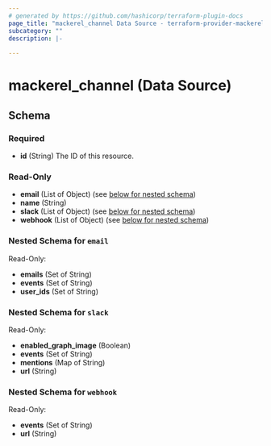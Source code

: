 ```yaml
---
# generated by https://github.com/hashicorp/terraform-plugin-docs
page_title: "mackerel_channel Data Source - terraform-provider-mackerel"
subcategory: ""
description: |-
  
---
```


# mackerel_channel (Data Source)





<!-- schema generated by tfplugindocs -->
## Schema

### Required

- **id** (String) The ID of this resource.

### Read-Only

- **email** (List of Object) (see [below for nested schema](#nestedatt--email))
- **name** (String)
- **slack** (List of Object) (see [below for nested schema](#nestedatt--slack))
- **webhook** (List of Object) (see [below for nested schema](#nestedatt--webhook))

<a id="nestedatt--email"></a>
### Nested Schema for `email`

Read-Only:

- **emails** (Set of String)
- **events** (Set of String)
- **user_ids** (Set of String)


<a id="nestedatt--slack"></a>
### Nested Schema for `slack`

Read-Only:

- **enabled_graph_image** (Boolean)
- **events** (Set of String)
- **mentions** (Map of String)
- **url** (String)


<a id="nestedatt--webhook"></a>
### Nested Schema for `webhook`

Read-Only:

- **events** (Set of String)
- **url** (String)


